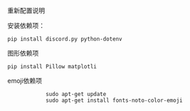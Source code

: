 重新配置说明

安装依赖项：

`pip install discord.py python-dotenv`


图形依赖项

`pip install Pillow matplotli`

emoji依赖项

                sudo apt-get update
                sudo apt-get install fonts-noto-color-emoji
